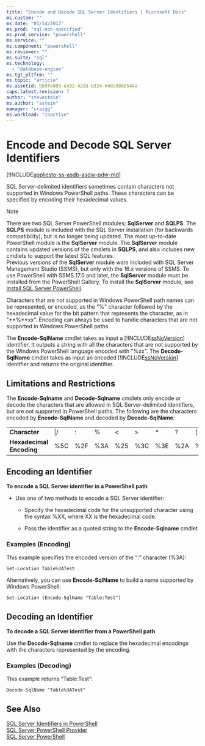 ```yaml
---
title: "Encode and Decode SQL Server Identifiers | Microsoft Docs"
ms.custom: ""
ms.date: "03/14/2017"
ms.prod: "sql-non-specified"
ms.prod_service: "powershell"
ms.service: ""
ms.component: "powershell"
ms.reviewer: ""
ms.suite: "sql"
ms.technology: 
  - "database-engine"
ms.tgt_pltfrm: ""
ms.topic: "article"
ms.assetid: bb9fe0d3-e432-42d3-b324-64dc908b544a
caps.latest.revision: 7
author: "stevestein"
ms.author: "sstein"
manager: "craigg"
ms.workload: "Inactive"
---
```

# Encode and Decode SQL Server Identifiers
[!INCLUDE[appliesto-ss-asdb-asdw-pdw-md](../includes/appliesto-ss-asdb-asdw-pdw-md.md)]

SQL Server-delimited identifiers sometimes contain characters not supported in Windows PowerShell paths. These characters can be specified by encoding their hexadecimal values.  

> [!NOTE]
> There are two SQL Server PowerShell modules; **SqlServer** and **SQLPS**. The **SQLPS** module is included with the SQL Server installation (for backwards compatibility), but is no longer being updated. The most up-to-date PowerShell module is the **SqlServer** module. The **SqlServer** module contains updated versions of the cmdlets in **SQLPS**, and also includes new cmdlets to support the latest SQL features.  
> Previous versions of the **SqlServer** module *were* included with SQL Server Management Studio (SSMS), but only with the 16.x versions of SSMS. To use PowerShell with SSMS 17.0 and later, the **SqlServer** module must be installed from the PowerShell Gallery.
> To install the **SqlServer** module, see [Install SQL Server PowerShell](download-sql-server-ps-module.md).
  
  
Characters that are not supported in Windows PowerShell path names can be represented, or encoded, as the "%" character followed by the hexadecimal value for the bit pattern that represents the character, as in "**%**xx". Encoding can always be used to handle characters that are not supported in Windows PowerShell paths.  
  
 The **Encode-SqlName** cmdlet takes as input a [!INCLUDE[ssNoVersion](../includes/ssnoversion-md.md)] identifier. It outputs a string with all the characters that are not supported by the Windows PowerShell language encoded with "%xx". The **Decode-SqlName** cmdlet takes as input an encoded [!INCLUDE[ssNoVersion](../includes/ssnoversion-md.md)] identifier and returns the original identifier.  
  
##  <a name="LimitationsRestrictions"></a> Limitations and Restrictions  
 The **Encode-Sqlname** and **Decode-Sqlname** cmdlets only encode or decode the characters that are allowed in SQL Server-delimited identifiers, but are not supported in PowerShell paths. The following are the characters encoded by **Encode-SqlName** and decoded by **Decode-SqlName**:  
  
|||||||||||||  
|-|-|-|-|-|-|-|-|-|-|-|-|  
|**Character**|\|/|:|%|\<|>|*|?|[|]|&#124;|  
|**Hexadecimal Encoding**|%5C|%2F|%3A|%25|%3C|%3E|%2A|%3F|%5B|%5D|%7C|  
  
##  <a name="EncodeIdent"></a> Encoding an Identifier  
 **To encode a SQL Server identifier in a PowerShell path**  
  
-   Use one of two methods to encode a SQL Server identifier:  
  
    -   Specify the hexadecimal code for the unsupported character using the syntax %XX, where XX is the hexadecimal code.  
  
    -   Pass the identifier as a quoted string to the **Encode-Sqlname** cmdlet  
  
### Examples (Encoding)  
 This example specifies the encoded version of the ":" character (%3A):  
  
```  
Set-Location Table%3ATest  
```  
  
 Alternatively, you can use **Encode-SqlName** to build a name supported by Windows PowerShell:  
  
```  
Set-Location (Encode-SqlName "Table:Test")  
```  
  
##  <a name="DecodeIdent"></a> Decoding an Identifier  
 **To decode a SQL Server identifier from a PowerShell path**  
  
 Use the **Decode-Sqlname** cmdlet to replace the hexadecimal encodings with the characters represented by the encoding.  
  
### Examples (Decoding)  
 This example returns “Table:Test”:  
  
```  
Decode-SqlName "Table%3ATest"  
```  
  
## See Also  
 [SQL Server Identifiers in PowerShell](sql-server-identifiers-in-powershell.md)   
 [SQL Server PowerShell Provider](sql-server-powershell-provider.md)   
 [SQL Server PowerShell](sql-server-powershell.md)  
  
  
